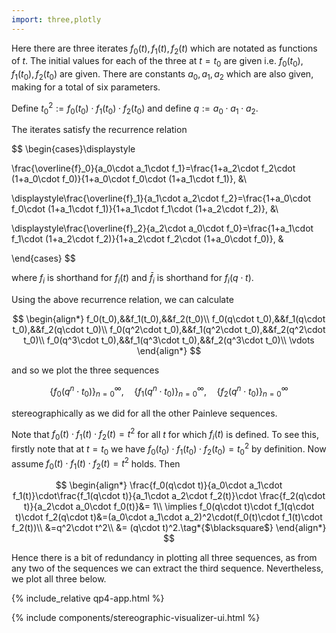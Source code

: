 ```yaml
---
import: three,plotly
---
```


Here there are three iterates $f_0(t),f_1(t),f_2(t)$ which are notated as functions of $t$. The initial values for each of the three at $t=t_0$ are given i.e. $f_0(t_0),f_1(t_0),f_2(t_0)$ are given. There are constants $a_0,a_1,a_2$ which are also given, making for a total of six parameters. 

Define $t_0^2:=f_0(t_0)\cdot f_1(t_0)\cdot f_2(t_0)$ and define $q:=a_0\cdot a_1\cdot a_2$. 

The iterates satisfy the recurrence relation

$$
\begin{cases}\displaystyle

\frac{\overline{f}_0}{a_0\cdot a_1\cdot f_1}=\frac{1+a_2\cdot f_2\cdot (1+a_0\cdot f_0)}{1+a_0\cdot f_0\cdot (1+a_1\cdot f_1)}, &\\

\displaystyle\frac{\overline{f}_1}{a_1\cdot a_2\cdot f_2}=\frac{1+a_0\cdot f_0\cdot (1+a_1\cdot f_1)}{1+a_1\cdot f_1\cdot (1+a_2\cdot f_2)}, &\\

\displaystyle\frac{\overline{f}_2}{a_2\cdot a_0\cdot f_0}=\frac{1+a_1\cdot f_1\cdot (1+a_2\cdot f_2)}{1+a_2\cdot f_2\cdot (1+a_0\cdot f_0)}, &

\end{cases}
$$

where $f_i$ is shorthand for $f_i(t)$ and $\bar f_i$ is shorthand for $f_i(q\cdot t)$.

Using the above recurrence relation, we can calculate

$$
\begin{align*}
f_0(t_0),&&f_1(t_0),&&f_2(t_0)\\
f_0(q\cdot t_0),&&f_1(q\cdot t_0),&&f_2(q\cdot t_0)\\
f_0(q^2\cdot t_0),&&f_1(q^2\cdot t_0),&&f_2(q^2\cdot t_0)\\
f_0(q^3\cdot t_0),&&f_1(q^3\cdot t_0),&&f_2(q^3\cdot t_0)\\
\vdots
\end{align*}
$$

and so we plot the three sequences 

$$
\{ f_0(q^n\cdot t_0) \}_{n=0}^\infty,\quad\{ f_1(q^n\cdot t_0) \}_{n=0}^\infty,\quad \{ f_2(q^n\cdot t_0) \}_{n=0}^\infty
$$

stereographically as we did for all the other Painleve sequences.


Note that $f_0(t)\cdot f_1(t)\cdot f_2(t)=t^2$ for all $t$ for which $f_i(t)$ is defined. To see this, firstly note that at $t=t_0$ we have $f_0(t_0)\cdot f_1(t_0)\cdot f_2(t_0)=t_0^2$ by definition. Now assume $f_0(t)\cdot f_1(t)\cdot f_2(t)=t^2$ holds. Then

$$
\begin{align*}
\frac{f_0(q\cdot t)}{a_0\cdot a_1\cdot f_1(t)}\cdot\frac{f_1(q\cdot t)}{a_1\cdot a_2\cdot f_2(t)}\cdot \frac{f_2(q\cdot t)}{a_2\cdot a_0\cdot f_0(t)}&= 1\\
\implies f_0(q\cdot t)\cdot f_1(q\cdot t)\cdot f_2(q\cdot t)&=(a_0\cdot a_1\cdot a_2)^2\cdot(f_0(t)\cdot f_1(t)\cdot f_2(t))\\
&=q^2\cdot t^2\\
&= (q\cdot t)^2.\tag*{$\blacksquare$}
\end{align*}
$$

Hence there is a bit of redundancy in plotting all three sequences, as from any two of the sequences we can extract the third sequence. Nevertheless, we plot all three below.

{% include_relative qp4-app.html %}

{% include components/stereographic-visualizer-ui.html %}